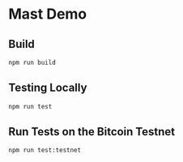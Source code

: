 # Mast Demo

## Build

```sh
npm run build
```

## Testing Locally

```sh
npm run test
```

## Run Tests on the Bitcoin Testnet

```sh
npm run test:testnet
```
